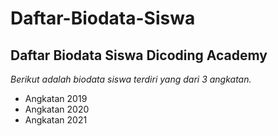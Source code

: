 Daftar-Biodata-Siswa
==
Daftar Biodata Siswa Dicoding Academy
--

*Berikut adalah biodata siswa terdiri yang dari 3 angkatan.*
- Angkatan 2019
- Angkatan 2020
- Angkatan 2021
